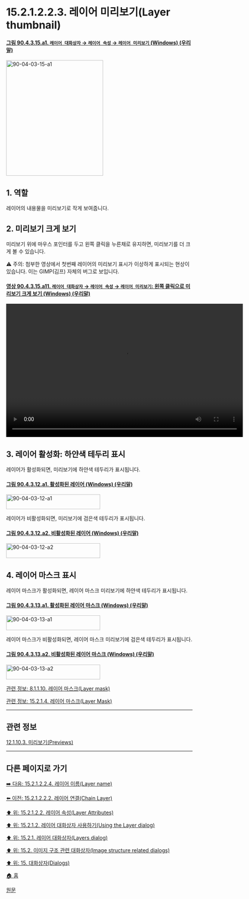 # 15.2.1.2.2.3. 레이어 미리보기(Layer thumbnail)

<a id="90-04-03-15-a1"></a>

#### [그림 90.4.3.15.a1. `레이어 대화상자` → `레이어 속성` → `레이어 미리보기` (Windows) (우리말)](./90-04-03-15-layer_thumbnail.md#90-04-03-15-a1)
<img width="262" height="312" alt="90-04-03-15-a1" src="https://github.com/wonder13662/gimp/assets/15767104/c45f1859-9374-43ed-8a4e-4755b02d45f3" />

<a id="15-02-01-02-02-03-s1"></a>

## 1. 역할
레이어의 내용물을 미리보기로 작게 보여줍니다.

<a id="15-02-01-02-02-03-s2"></a>

## 2. 미리보기 크게 보기
미리보기 위에 마우스 포인터를 두고 왼쪽 클릭을 누른채로 유지하면, 미리보기를 더 크게 볼 수 있습니다.

⚠️ 주의: 첨부한 영상에서 첫번째 레이어의 미리보기 표시가 이상하게 표시되는 현상이 있습니다. 이는 GIMP(김프) 자체의 버그로 보입니다.

<a id="90-04-03-15-a11"></a>

#### [영상 90.4.3.15.a11. `레이어 대화상자` → `레이어 속성` → `레이어 미리보기`: 왼쪽 클릭으로 미리보기 크게 보기 (Windows) (우리말)](./90-04-03-15-layer_thumbnail.md#90-04-03-15-a11)
<video controls="controls" width="640" height="360" src="https://github.com/wonder13662/gimp/assets/15767104/cd112409-d136-450d-9d26-0786f6eab2b5"></video>

<a id="15-02-01-02-02-03-s3"></a>

## 3. 레이어 활성화: 하얀색 테두리 표시
레이어가 활성화되면, 미리보기에 하얀색 테두리가 표시됩니다.

<a id="90-04-03-12-a1"></a>

#### [그림 90.4.3.12.a1. 활성화된 레이어 (Windows) (우리말)](./90-04-03-12-active_layer.md#90-04-03-12-a1)
<img width="254" height="40" alt="90-04-03-12-a1" src="https://github.com/wonder13662/gimp/assets/15767104/c2fae760-5fea-4134-a7f7-dd8b735bf04a" />

레이어가 비활성화되면, 미리보기에 검은색 테두리가 표시됩니다.

<a id="90-04-03-12-a2"></a>

#### [그림 90.4.3.12.a2. 비활성화된 레이어 (Windows) (우리말)](./90-04-03-12-active_layer.md#90-04-03-12-a2)
<img width="254" height="40" alt="90-04-03-12-a2" src="https://github.com/wonder13662/gimp/assets/15767104/2a9325af-952e-428a-b93b-01d010712edc" />

<a id="15-02-01-02-02-03-s4"></a>

## 4. 레이어 마스크 표시
레이어 마스크가 활성화되면, 레이어 마스크 미리보기에 하얀색 테두리가 표시됩니다.

<a id="90-04-03-13-a1"></a>

#### [그림 90.4.3.13.a1. 활성화된 레이어 마스크 (Windows) (우리말)](./90-04-03-13-layer_mask.md#90-04-03-13-a1)
<img width="254" height="40" alt="90-04-03-13-a1" src="https://github.com/wonder13662/gimp/assets/15767104/e1f746fb-8074-4aa2-b4d0-92587902aed0" />

레이어 마스크가 비활성화되면, 레이어 마스크 미리보기에 검은색 테두리가 표시됩니다.

<a id="90-04-03-13-a2"></a>

#### [그림 90.4.3.13.a2. 비활성화된 레이어 마스크 (Windows) (우리말)](./90-04-03-13-layer_mask.md#90-04-03-13-a2)
<img width="254" height="40" alt="90-04-03-13-a2" src="https://github.com/wonder13662/gimp/assets/15767104/20ec58ac-b53f-4a28-b76e-e0e04d34c71b" />


[관련 정보: 8.1.1.10. 레이어 마스크(Layer mask)](./08-01-01-10-layer_mask.md)

[관련 정보: 15.2.1.4. 레이어 마스크(Layer Mask)](./15-02-01-04-00-layer_mask.md)

***

## 관련 정보

[12.1.10.3. 미리보기(Previews)](./12-01-10-03-previews.md)

***

## 다른 페이지로 가기

[➡️ 다음: 15.2.1.2.2.4. 레이어 이름(Layer name)](./15-02-01-02-02-04-layer_name.md)

[⬅️ 이전: 15.2.1.2.2.2. 레이어 연결(Chain Layer)](./15-02-01-02-02-02-chain_layers.md)

[⬆️ 위: 15.2.1.2.2. 레이어 속성(Layer Attributes)](./15-02-01-02-02-00-layer_attributes.md)

[⬆️ 위: 15.2.1.2. 레이어 대화상자 사용하기(Using the Layer dialog)](./15-02-01-02-00-using_the_layer_dialog.md)

[⬆️ 위: 15.2.1. 레이어 대화상자(Layers dialog)](./15-02-01-00-layers-dialog.md)

[⬆️ 위: 15.2. 이미지 구조 관련 대화상자(Image structure related dialogs)](./15-02-00-image-structure-related-dialogs.md)

[⬆️ 위: 15. 대화상자(Dialogs)](./15-00-dialogs.md)

[🏠 홈](./00-home.md)

[원문](https://docs.gimp.org/2.10/ko/gimp-dialogs-structure.html#gimp-layer-attributes)
